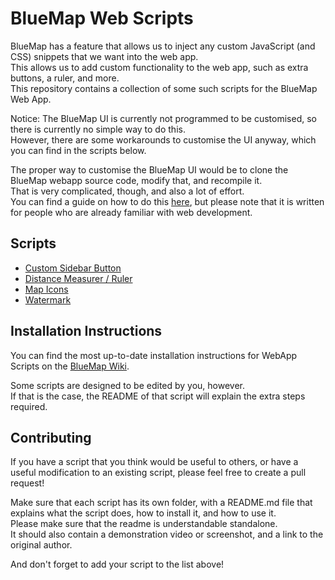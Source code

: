 # BlueMap Web Scripts

BlueMap has a feature that allows us to inject any custom JavaScript (and CSS) snippets that we want into the web app.  
This allows us to add custom functionality to the web app, such as extra buttons, a ruler, and more.  
This repository contains a collection of some such scripts for the BlueMap Web App.

Notice: The BlueMap UI is currently not programmed to be customised, so there is currently no simple way to do this.  
However, there are some workarounds to customise the UI anyway, which you can find in the scripts below.

The proper way to customise the BlueMap UI would be to clone the BlueMap webapp source code, modify that, and recompile it.  
That is very complicated, though, and also a lot of effort.  
You can find a guide on how to do this [here](https://bluemap.bluecolored.de/community/Customisation.html#advanced-webapp-customisation),
but please note that it is written for people who are already familiar with web development.

## Scripts
- [Custom Sidebar Button](custom-sidebar-button)
- [Distance Measurer / Ruler](distance-measurer)
- [Map Icons](map-icons)
- [Watermark](watermark)

## Installation Instructions
You can find the most up-to-date installation instructions for WebApp Scripts on the
[BlueMap Wiki](https://bluemap.bluecolored.de/community/Customisation.html#webapp-script-addons).

Some scripts are designed to be edited by you, however.\
If that is the case, the README of that script will explain the extra steps required.

## Contributing
If you have a script that you think would be useful to others, or have a useful modification to an existing script, 
please feel free to create a pull request!

Make sure that each script has its own folder, with a README.md file that explains
what the script does, how to install it, and how to use it.  
Please make sure that the readme is understandable standalone.  
It should also contain a demonstration video or screenshot, and a link to the original author.

And don't forget to add your script to the list above!
